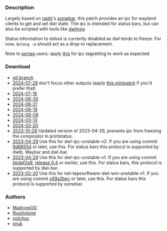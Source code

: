 ### Description
Largely based on [raphi](https://sr.ht/~raphi/)'s [somebar](https://sr.ht/~raphi/somebar/), this patch provides an ipc for wayland clients to get and set dwl state. The ipc is intended for status bars, but can also be scripted with tools like [dwlmsg](https://codeberg.org/notchoc/dwlmsg).

Status information to stdout is currently disabled as dwl tends to freeze. For now, `dwlmsg -w` should act as a drop-in replacement.

Note to [pertag](../pertag/) users: apply [this](./ipcpertag.patch) for ipc tagsetting to work as expected

### Download
- [git branch](https://codeberg.org/notchoc/dwl/src/branch/ipc)
- [2024-07-29](https://codeberg.org/dwl/dwl-patches/raw/branch/main/patches/ipc/ipc.patch) don't focus other outputs (apply [this minipatch](./focus-tagset-output.patch) if you'd prefer that)
- [2024-07-16](https://codeberg.org/dwl/dwl-patches/raw/commit/642b2559d522034785c1c1203c6d426855ec19ca/patches/ipc/ipc.patch)
- [2024-06-30](https://codeberg.org/dwl/dwl-patches/raw/commit/9a751e5020133d3ab9219e68a43109c6f3c931a7/patches/ipc/ipc.patch)
- [2024-06-21](https://codeberg.org/dwl/dwl-patches/raw/commit/f96ee44cbaef06bd38b8fa29ac7ecba8b1b5abd5/patches/ipc/ipc.patch)
- [2024-06-19](https://codeberg.org/dwl/dwl-patches/raw/commit/e69afc7263b8d982a7923e5d4910f2e1f7140bb8/patches/ipc/ipc.patch)
- [2024-06-08](https://codeberg.org/dwl/dwl-patches/raw/commit/f8598a91b44acc3bd7e9041be97265bbce8fa219/patches/ipc/ipc.patch)
- [2024-03-13](https://codeberg.org/dwl/dwl-patches/raw/commit/0150cfebbcd85f2d6e6728afad345a11a0c45947/ipc/ipc.patch)
- [2024-02-20](https://codeberg.org/dwl/dwl-patches/raw/commit/0c5ae06e4bc1d7f641376e8fcb86b43bd48ce2ee/ipc/ipc.patch)
- [2023-10-28](https://gist.githubusercontent.com/fbushstone/b116c44340eb7a7878de1119dd931ca5/raw/ee66ac9e2a5dddd9b528df553e21080c2811e974/ipc-v2-fixed.patch) Updated version of 2023-04-29, prevents ipc from freezing the compositor in printstatus.
- [2023-04-29](https://github.com/djpohly/dwl/compare/main...madcowog:ipc-v2.patch) Use this for dwl-ipc-unstable-v2. If you are using commit [9d68554](https://github.com/djpohly/dwl/commit/9d68554c59a886b641d27a364884fb461af2d4f1) or later, use this. For status bars this protocol is supported by dwlb, Waybar and dwl-bar.
- [2023-04-29](https://github.com/djpohly/dwl/compare/main...madcowog:ipc-bbdf2.patch) Use this for dwl-ipc-unstable-v1. If you are using commit [bbdaf2a9](https://github.com/djpohly/dwl/commit/bbdf2a913b72e7a308ee0dfde6518a4285d4a775), [release 0.4](https://github.com/djpohly/dwl/releases/tag/v0.4) or earlier, use this. For status bars, this protocol is supported by dwl-bar.
- [2023-02-20](https://lists.sr.ht/~raphi/public-inbox/patches/39166) Use this for net-tapesoftware-dwl-wm-unstable-v1. If you are using commit [c69a2bec](https://github.com/djpohly/dwl/commit/c69a2bec3ff417fbc4ea8fec0a49096773e01e7d) or later, use this. For status bars this protocol is supported by somebar.

### Authors
- [MadcowOG](https://github.com/MadcowOG)
- [fbushstone](https://github.com/fbushstone)
- [notchoc](https://codeberg.org/notchoc)
- [snuk](https://codeberg.org/snuk)
